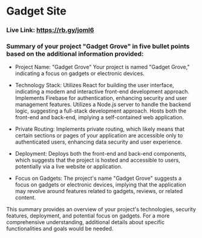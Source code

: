 # Gadget Site


### Live Link: https://rb.gy/joml6

### Summary of your project "Gadget Grove" in five bullet points based on the additional information provided:

   - Project Name: "Gadget Grove"
        Your project is named "Gadget Grove," indicating a focus on gadgets or electronic devices.

   - Technology Stack:
        Utilizes React for building the user interface, indicating a modern and interactive front-end development approach.
        Implements Firebase for authentication, enhancing security and user management features.
        Utilizes a Node.js server to handle the backend logic, suggesting a full-stack development approach.
        Hosts both the front-end and back-end, implying a self-contained web application.

   - Private Routing:
        Implements private routing, which likely means that certain sections or pages of your application are accessible only to authenticated users, enhancing data security and user experience.

   - Deployment:
        Deploys both the front-end and back-end components, which suggests that the project is hosted and accessible to users, potentially via a live website or application.

   - Focus on Gadgets:
        The project's name "Gadget Grove" suggests a focus on gadgets or electronic devices, implying that the application may revolve around features related to gadgets, reviews, or related content.

This summary provides an overview of your project's technologies, security features, deployment, and potential focus on gadgets. For a more comprehensive understanding, additional details about specific functionalities and goals would be needed.


